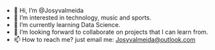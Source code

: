 - 👋 Hi, I’m @Josyvalmeida
- 👀 I’m interested in technology, music and sports.
- 🌱 I’m currently learning Data Science.
- 💞️ I’m looking forward to collaborate on projects that I can learn from.
- 📫 How to reach me? just email me: Josyvalmeida@outlook.com 

<!---
Josyvalmeida/Josyvalmeida is a ✨ special ✨ repository because its `README.md` (this file) appears on your GitHub profile.
You can click the Preview link to take a look at your changes.
--->
